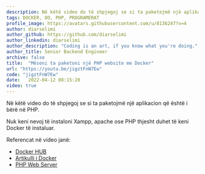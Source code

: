 ```yaml
---
description: Në këtë video do të shpjegoj se si ta paketojmë një aplikacion që është i bërë në PHP. 
tags: DOCKER, OO, PHP, PROGRAMERAT
profile_image: https://avatars.githubusercontent.com/u/8136247?v=4
author: diarselimi
author_github: https://github.com/diarselimi
author_linkedin: diarselimi
author_description: "Coding is an art, if you know what you're doing."
author_title: Senior Backend Engineer
archive: false
title:  "Mësoni ta paketoni një PHP website me Docker"
url: "https://youtu.be/jigztFnW7Ew"
code: "jigztFnW7Ew"
date:   2022-04-12 08:15:20
video: true
---
```


Në këtë video do të shpjegoj se si ta paketojmë një aplikacion që është i bërë në PHP.

Nuk keni nevoj të instaloni Xampp, apache ose PHP thjesht duhet të keni Docker të instaluar.

Referencat në video janë:
 * [Docker HUB](https://hub.docker.com)
 * [Artikulli i Docker](https://programerat.github.io/2022/01/si-te-krijoni-aplikacionin-tuaj-te-pare-me-docker)
 * [PHP Web Server](https://www.php.net/manual/en/features.commandline.webserver.php)




